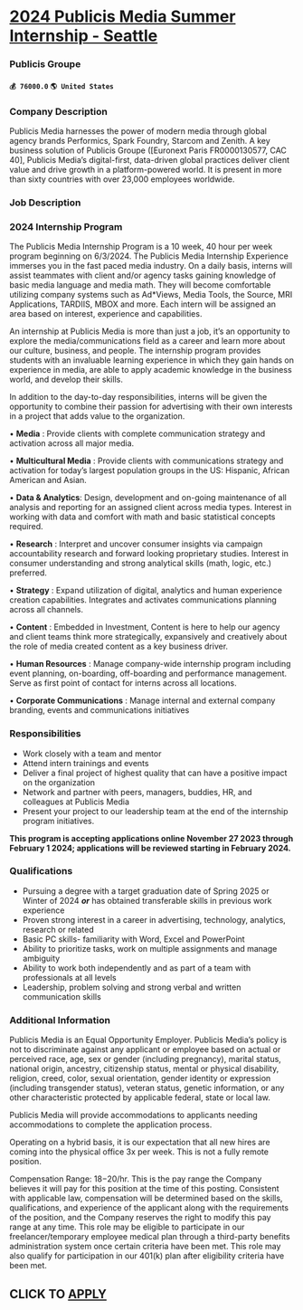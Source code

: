 # [2024 Publicis Media Summer Internship - Seattle](https://www.remotewlb.com/apply/2024-publicis-media-summer-internship-seattle)  
### Publicis Groupe  
#### `💰 76000.0` `🌎 United States`  

### Company Description

Publicis Media harnesses the power of modern media through global agency brands Performics, Spark Foundry, Starcom and Zenith. A key business solution of Publicis Groupe ([Euronext Paris FR0000130577, CAC 40], Publicis Media’s digital-first, data-driven global practices deliver client value and drive growth in a platform-powered world. It is present in more than sixty countries with over 23,000 employees worldwide.

### Job Description

### 2024 Internship Program

The Publicis Media Internship Program is a 10 week, 40 hour per week program beginning on 6/3/2024. The Publicis Media Internship Experience immerses you in the fast paced media industry. On a daily basis, interns will assist teammates with client and/or agency tasks gaining knowledge of basic media language and media math. They will become comfortable utilizing company systems such as Ad*Views, Media Tools, the Source, MRI Applications, TARDIIS, MBOX and more. Each intern will be assigned an area based on interest, experience and capabilities.

An internship at Publicis Media is more than just a job, it’s an opportunity to explore the media/communications field as a career and learn more about our culture, business, and people. The internship program provides students with an invaluable learning experience in which they gain hands on experience in media, are able to apply academic knowledge in the business world, and develop their skills.  
  
In addition to the day-to-day responsibilities, interns will be given the opportunity to combine their passion for advertising with their own interests in a project that adds value to the organization.

• **Media** : Provide clients with complete communication strategy and activation across all major media.

• **Multicultural Media** : Provide clients with communications strategy and activation for today’s largest population groups in the US: Hispanic, African American and Asian.

• **Data & Analytics**: Design, development and on-going maintenance of all analysis and reporting for an assigned client across media types. Interest in working with data and comfort with math and basic statistical concepts required.

• **Research** : Interpret and uncover consumer insights via campaign accountability research and forward looking proprietary studies. Interest in consumer understanding and strong analytical skills (math, logic, etc.) preferred.

• **Strategy** : Expand utilization of digital, analytics and human experience creation capabilities. Integrates and activates communications planning across all channels.

• **Content** : Embedded in Investment, Content is here to help our agency and client teams think more strategically, expansively and creatively about the role of media created content as a key business driver.

• **Human Resources** : Manage company-wide internship program including event planning, on-boarding, off-boarding and performance management. Serve as first point of contact for interns across all locations.

• **Corporate Communications** : Manage internal and external company branding, events and communications initiatives

### Responsibilities

  * Work closely with a team and mentor
  * Attend intern trainings and events
  * Deliver a final project of highest quality that can have a positive impact on the organization
  * Network and partner with peers, managers, buddies, HR, and colleagues at Publicis Media
  * Present your project to our leadership team at the end of the internship program initiatives.

 **This program is accepting applications online November 27 2023 through February 1 2024; applications will be reviewed starting in February 2024.**

### Qualifications

  * Pursuing a degree with a target graduation date of Spring 2025 or Winter of 2024 _**or**_ has obtained transferable skills in previous work experience
  * Proven strong interest in a career in advertising, technology, analytics, research or related 
  * Basic PC skills- familiarity with Word, Excel and PowerPoint
  * Ability to prioritize tasks, work on multiple assignments and manage ambiguity
  * Ability to work both independently and as part of a team with professionals at all levels
  * Leadership, problem solving and strong verbal and written communication skills

### Additional Information

Publicis Media is an Equal Opportunity Employer. Publicis Media’s policy is not to discriminate against any applicant or employee based on actual or perceived race, age, sex or gender (including pregnancy), marital status, national origin, ancestry, citizenship status, mental or physical disability, religion, creed, color, sexual orientation, gender identity or expression (including transgender status), veteran status, genetic information, or any other characteristic protected by applicable federal, state or local law.

Publicis Media will provide accommodations to applicants needing accommodations to complete the application process.

Operating on a hybrid basis, it is our expectation that all new hires are coming into the physical office 3x per week. This is not a fully remote position.

Compensation Range: $18 -$20/hr. This is the pay range the Company believes it will pay for this position at the time of this posting. Consistent with applicable law, compensation will be determined based on the skills, qualifications, and experience of the applicant along with the requirements of the position, and the Company reserves the right to modify this pay range at any time. This role may be eligible to participate in our freelancer/temporary employee medical plan through a third-party benefits administration system once certain criteria have been met. This role may also qualify for participation in our 401(k) plan after eligibility criteria have been met.

  
## CLICK TO [APPLY](https://www.remotewlb.com/apply/2024-publicis-media-summer-internship-seattle)

